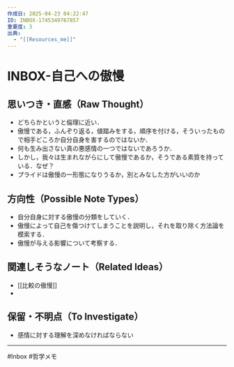 ```yaml
---
作成日: 2025-04-23 04:22:47
ID: INBOX-1745349767857
重要度: 3
出典:
  - "[[Resources_me]]"
---
```


# INBOX-自己への傲慢

## 思いつき・直感（Raw Thought）

- どちらかというと倫理に近い．
- 傲慢である，ふんぞり返る，値踏みをする，順序を付ける，そういったもので相手どころか自分自身を害するのではないか．
- 何も生み出さない真の悪感情の一つではないであろうか．
- しかし，我々は生まれながらにして傲慢であるか，そうである素質を持っている．なぜ？
- プライドは傲慢の一形態になりうるか，別とみなした方がいいのか

## 方向性（Possible Note Types）

- 自分自身に対する傲慢の分類をしていく．
- 傲慢によって自己を傷つけてしまうことを説明し，それを取り除く方法論を模索する．
- 傲慢が与える影響について考察する．

## 関連しそうなノート（Related Ideas）

- [[比較の傲慢]]
- 

## 保留・不明点（To Investigate）

- 感情に対する理解を深めなければならない

---
#Inbox #哲学メモ 
